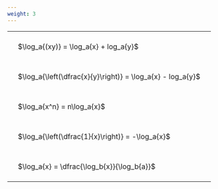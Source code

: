 ```yaml
---
weight: 3
---
```


<style type="text/css">
#T_66277 th.col_heading {
  text-align: left;
  font-size: 1em;
}
#T_66277 td {
  text-align: left;
  font-size: 1em;
  padding: 1.5em;
}
</style>
<table id="T_66277">
  <thead>
  </thead>
  <tbody>
    <tr>
      <td id="T_66277_row0_col0" class="data row0 col0" >$\log_a{(xy)} = \log_a{x} + log_a{y}$</td>
    </tr>
    <tr>
      <td id="T_66277_row1_col0" class="data row1 col0" >$\log_a{\left(\dfrac{x}{y}\right)} = \log_a{x} - log_a{y}$</td>
    </tr>
    <tr>
      <td id="T_66277_row2_col0" class="data row2 col0" >$\log_a{x^n} = n\log_a{x}$</td>
    </tr>
    <tr>
      <td id="T_66277_row3_col0" class="data row3 col0" >$\log_a{\left(\dfrac{1}{x}\right)} = -\log_a{x}$</td>
    </tr>
    <tr>
      <td id="T_66277_row4_col0" class="data row4 col0" >$\log_a{x} = \dfrac{\log_b{x}}{\log_b{a}}$</td>
    </tr>
  </tbody>
</table>
